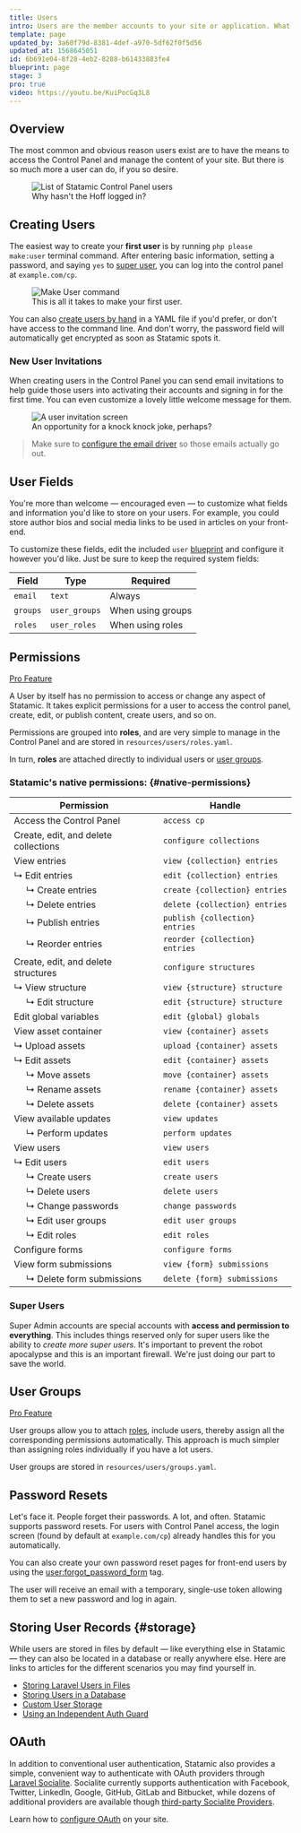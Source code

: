 ```yaml
---
title: Users
intro: Users are the member accounts to your site or application. What a user can do with their account is up to you. They could have limited or full access to the Control Panel, a login-only area of the front-end, or even something more custom by tapping into Laravel.
template: page
updated_by: 3a60f79d-8381-4def-a970-5df62f0f5d56
updated_at: 1568645051
id: 6b691e04-8f28-4eb2-8288-b61433883fe4
blueprint: page
stage: 3
pro: true
video: https://youtu.be/KuiPocGq3L8
---
```

## Overview

The most common and obvious reason users exist are to have the means to access the Control Panel and manage the content of your site. But there is so much more a user can do, if you so desire.

<figure>
    <img src="/img/users-index.png" alt="List of Statamic Control Panel users">
    <figcaption>Why hasn't the Hoff logged in?</figcaption>
</figure>

## Creating Users

The easiest way to create your **first user** is by running `php please make:user` terminal command. After entering basic information, setting a password, and saying `yes` to [super user](#super-admins), you can log into the control panel at `example.com/cp`.

<figure>
    <img src="/img/make-user.png" alt="Make User command" class="shadow-lg-teal rounded">
    <figcaption>This is all it takes to make your first user.</figcaption>
</figure>

You can also [create users by hand](/knowledge-base/creating-user-files) in a YAML file if you'd prefer, or don't have access to the command line. And don't worry, the password field will automatically get encrypted as soon as Statamic spots it.

### New User Invitations

When creating users in the Control Panel you can send email invitations to help guide those users into activating their accounts and signing in for the first time. You can even customize a lovely little welcome message for them.

<figure>
    <img src="/img/user-invitation.png" alt="A user invitation screen">
    <figcaption>An opportunity for a knock knock joke, perhaps?</figcaption>
</figure>

> Make sure to [configure the email driver](/email) so those emails actually go out.

## User Fields

You're more than welcome — encouraged even — to customize what fields and information you'd like to store on your users. For example, you could store author bios and social media links to be used in articles on your front-end.

To customize these fields, edit the included `user` [blueprint](/blueprints)  and configure it however you'd like. Just be sure to keep the required system fields:

| Field | Type | Required |
|-------|------|----------|
| `email` | `text` | Always |
| `groups` | `user_groups` | When using groups |
| `roles` | `user_roles` | When using roles |

## Permissions

<div class="mb-8">
    <a class="bg-black hover:bg-purple no-underline text-sm px-4 py-1 inline-block transform -rotate-3 text-mint font-display" href="/licensing">Pro Feature</a>
</div>

A User by itself has no permission to access or change any aspect of Statamic. It takes explicit permissions for a user to access the control panel, create, edit, or publish content, create users, and so on.

Permissions are grouped into **roles**, and are very simple to manage in the Control Panel and are stored in `resources/users/roles.yaml`.

In turn, **roles** are attached directly to individual users or [user groups](#user-groups).

### Statamic's native permissions: {#native-permissions}

| Permission | Handle |
|------------|--------|
| Access the Control Panel | `access cp` |
| Create, edit, and delete collections | `configure collections` |
| View entries | `view {collection} entries` |
| ↳  Edit entries | `edit {collection} entries` |
| &nbsp;&nbsp;&nbsp;&nbsp;&nbsp;↳  Create entries | `create {collection} entries` |
| &nbsp;&nbsp;&nbsp;&nbsp;&nbsp;↳  Delete entries | `delete {collection} entries` |
| &nbsp;&nbsp;&nbsp;&nbsp;&nbsp;↳  Publish entries | `publish {collection} entries` |
| &nbsp;&nbsp;&nbsp;&nbsp;&nbsp;↳  Reorder entries | `reorder {collection} entries` |
| Create, edit, and delete structures | `configure structures` |
| ↳  View structure | `view {structure} structure` |
| &nbsp;&nbsp;&nbsp;&nbsp;&nbsp;↳  Edit structure | `edit {structure} structure` |
| Edit global variables | `edit {global} globals` |
| View asset container | `view {container} assets` |
| ↳  Upload assets | `upload {container} assets` |
| ↳  Edit assets | `edit {container} assets` |
| &nbsp;&nbsp;&nbsp;&nbsp;&nbsp;↳  Move assets | `move {container} assets` |
| &nbsp;&nbsp;&nbsp;&nbsp;&nbsp;↳  Rename assets | `rename {container} assets` |
| &nbsp;&nbsp;&nbsp;&nbsp;&nbsp;↳  Delete assets | `delete {container} assets` |
| View available updates | `view updates` |
| &nbsp;&nbsp;&nbsp;&nbsp;&nbsp;↳  Perform updates | `perform updates` |
| View users | `view users` |
| ↳ Edit users | `edit users` |
| &nbsp;&nbsp;&nbsp;&nbsp;&nbsp;↳ Create users | `create users` |
| &nbsp;&nbsp;&nbsp;&nbsp;&nbsp;↳ Delete users | `delete users` |
| &nbsp;&nbsp;&nbsp;&nbsp;&nbsp;↳ Change passwords | `change passwords` |
| &nbsp;&nbsp;&nbsp;&nbsp;&nbsp;↳ Edit user groups | `edit user groups` |
| &nbsp;&nbsp;&nbsp;&nbsp;&nbsp;↳ Edit roles | `edit roles` |
| Configure forms | `configure forms` |
| View form submissions | `view {form} submissions` |
| &nbsp;&nbsp;&nbsp;&nbsp;&nbsp;↳ Delete form submissions | `delete {form} submissions` |

### Super Users

Super Admin accounts are special accounts with **access and permission to everything**. This includes things reserved only for super users like the ability to _create more super users_. It's important to prevent the robot apocalypse and this is an important firewall. We're just doing our part to save the world.

## User Groups

<div class="mb-8">
    <a class="bg-black hover:bg-purple no-underline text-sm px-4 py-1 inline-block transform -rotate-3 text-mint font-display" href="/licensing">Pro Feature</a>
</div>

User groups allow you to attach [roles](#roles), include users, thereby assign all the corresponding permissions automatically. This approach is much simpler than assigning roles individually if you have a lot users.

User groups are stored in `resources/users/groups.yaml`.

## Password Resets

Let's face it. People forget their passwords. A lot, and often. Statamic supports password resets. For users with Control Panel access, the login screen (found by default at `example.com/cp`) already handles this for you automatically.

You can also create your own password reset pages for front-end users by using the [user:forgot_password_form](/tags/user-forgot_password_form) tag.

The user will receive an email with a temporary, single-use token allowing them to set a new password and log in again.

## Storing User Records {#storage}

While users are stored in files by default — like everything else in Statamic — they can also be located in a database or really anywhere else. Here are links to articles for the different scenarios you may find yourself in.

- [Storing Laravel Users in Files](/knowledge-base/storing-laravel-users-in-files)
- [Storing Users in a Database](/knowledge-base/storing-users-in-a-database)
- [Custom User Storage](/knowledge-base/storing-users-somewhere-custom)
- [Using an Independent Auth Guard](/knowledge-base/using-an-independent-authentication-guard)

## OAuth

In addition to conventional user authentication, Statamic also provides a simple, convenient way to authenticate with OAuth providers through [Laravel Socialite](https://github.com/laravel/socialite). Socialite currently supports authentication with Facebook, Twitter, LinkedIn, Google, GitHub, GitLab and Bitbucket, while dozens of additional providers are available though [third-party Socialite Providers](https://socialiteproviders.netlify.com/).

Learn how to [configure OAuth](/oauth) on your site.

